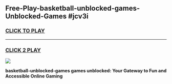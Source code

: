
## Free-Play-basketball-unblocked-games-Unblocked-Games #jcv3i
<h3>
<a href="https://news.freeplayer.one?title=basketball-unblocked-games&ref=8M">CLICK TO PLAY</a></h3>
<hr>

<h3>
<a href="https://news.freeplayer.one?title=basketball-unblocked-games&ref=8M">CLICK 2 PLAY</a>
  
</h3>

<a href="https://news.freeplayer.one?title=basketball-unblocked-games&ref=8M"><img src="https://clearcache.store/games.png"></a>


**basketball-unblocked-games games unblocked: Your Gateway to Fun and Accessible Online Gaming**

